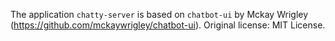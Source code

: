 The application `chatty-server` is based on `chatbot-ui` by Mckay Wrigley (https://github.com/mckaywrigley/chatbot-ui). Original license: MIT License.
